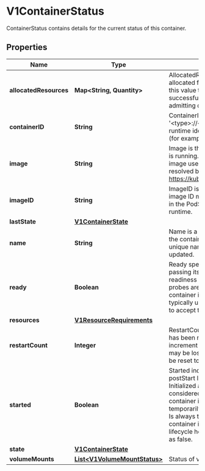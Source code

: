 

# V1ContainerStatus

ContainerStatus contains details for the current status of this container.

## Properties

| Name | Type | Description | Notes |
|------------ | ------------- | ------------- | -------------|
|**allocatedResources** | **Map&lt;String, Quantity&gt;** | AllocatedResources represents the compute resources allocated for this container by the node. Kubelet sets this value to Container.Resources.Requests upon successful pod admission and after successfully admitting desired pod resize. |  [optional] |
|**containerID** | **String** | ContainerID is the ID of the container in the format &#39;&lt;type&gt;://&lt;container_id&gt;&#39;. Where type is a container runtime identifier, returned from Version call of CRI API (for example \&quot;containerd\&quot;). |  [optional] |
|**image** | **String** | Image is the name of container image that the container is running. The container image may not match the image used in the PodSpec, as it may have been resolved by the runtime. More info: https://kubernetes.io/docs/concepts/containers/images. |  |
|**imageID** | **String** | ImageID is the image ID of the container&#39;s image. The image ID may not match the image ID of the image used in the PodSpec, as it may have been resolved by the runtime. |  |
|**lastState** | [**V1ContainerState**](V1ContainerState.md) |  |  [optional] |
|**name** | **String** | Name is a DNS_LABEL representing the unique name of the container. Each container in a pod must have a unique name across all container types. Cannot be updated. |  |
|**ready** | **Boolean** | Ready specifies whether the container is currently passing its readiness check. The value will change as readiness probes keep executing. If no readiness probes are specified, this field defaults to true once the container is fully started (see Started field).  The value is typically used to determine whether a container is ready to accept traffic. |  |
|**resources** | [**V1ResourceRequirements**](V1ResourceRequirements.md) |  |  [optional] |
|**restartCount** | **Integer** | RestartCount holds the number of times the container has been restarted. Kubelet makes an effort to always increment the value, but there are cases when the state may be lost due to node restarts and then the value may be reset to 0. The value is never negative. |  |
|**started** | **Boolean** | Started indicates whether the container has finished its postStart lifecycle hook and passed its startup probe. Initialized as false, becomes true after startupProbe is considered successful. Resets to false when the container is restarted, or if kubelet loses state temporarily. In both cases, startup probes will run again. Is always true when no startupProbe is defined and container is running and has passed the postStart lifecycle hook. The null value must be treated the same as false. |  [optional] |
|**state** | [**V1ContainerState**](V1ContainerState.md) |  |  [optional] |
|**volumeMounts** | [**List&lt;V1VolumeMountStatus&gt;**](V1VolumeMountStatus.md) | Status of volume mounts. |  [optional] |



